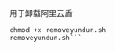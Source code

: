 用于卸载阿里云盾
```wget --no-check-certificate https://raw.githubusercontent.com/youngjie356/removeAliYunDun/master/removeyundun.sh
chmod +x removeyundun.sh
removeyundun.sh```
